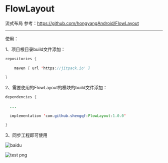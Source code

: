 # FlowLayout

流式布局
参考：https://github.com/hongyangAndroid/FlowLayout

------

使用：

1、项目根目录build文件添加：

~~~java
repositories {
       
    maven { url 'https://jitpack.io' }
      
}
~~~



2、需要使用的FlowLayout的模块的build文件添加：
~~~java
dependencies {
      
  ...
     
  implementation 'com.github.shengqf:FlowLayout:1.0.0'

}
~~~

    

3、同步工程即可使用

![baidu](http://www.baidu.com/img/bdlogo.gif "百度logo")

![test png](http://www.baidu.com/img/bdlogo.gif "test png")




